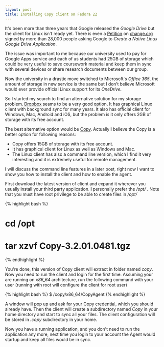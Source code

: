 ```yaml
---
layout: post
title: Installing Copy client on Fedora 22
---
```


It's been more than three years that Google released the *Google Drive* but the client for Linux isn't ready yet. There is even a [Petition][1] on [change.org][2] signed by more than 28,000 people asking Google to *Create a Native Linux Google Drive Application*.

The issue was important to me because our university used to pay for Google Apps service and each of us students had 25GB of storage which could be very useful to save coursework material and keep them in sync with several devices or share research documents between our group.

Now the university in a drastic move switched to Microsoft's *Office 365*, the amount of storage in new service is the same but I don't believe Microsoft would ever provide official Linux support for its *OneDrive*.

So I started my search to find an alternative solution for my storage problem. [Dropbox][3] seams to be a very good option. It has graphical Linux client with background sync for many years. It also has official client for Windows, Mac, Android and iOS, but the problem is it only offers 2GB of storage with its free account.

The best alternative option would be [Copy][4]. Actually I believe the Copy is a better option for following reasons:

+	Copy offers 15GB of storage with its free account.
+	It has graphical client for Linux as well as Windows and Mac.
+	The Linux client has also a command line version, which I find it very interesting and it is extremely useful for remote management.

I will discuss the command line features in a later post, right now I want to show you how to install the client and how to enable the agent.

First download the latest version of client and expand it wherever you usually install your third party application. I personally prefer the */opt/* . Note that you must have root privilege to be able to create files in */opt/*

{% highlight bash %}
# cd /opt
# tar xzvf Copy-3.2.01.0481.tgz
{% endhighlight %}

You're done, this version of Copy client will extract in folder named *copy*. Now you need to run the client and login for the first time. Assuming your are running on *x86_64* architecture, run the following command with your user (running with root will configure the client for root user)

{% highlight bash %}
$ /copy/x86_64/CopyAgent
{% endhighlight %}

A window will pop up and ask for your Copy credential, which you should already have. Then the client will create a subdirectory named *Copy* in your home directory and start to sync all your files. The client configuration will be stored in *.copy* subdirectory in your home.

Now you have a running application, and you don't need to run the application any more, next time you login to your account the Agent would startup and keep all files would be in sync.

[1]: https://www.change.org/p/google-create-a-native-linux-google-drive-application
[2]: https://www.change.org/
[3]: https://www.dropbox.com/
[4]: https://www.copy.com/
